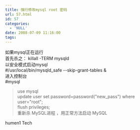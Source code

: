 ```yaml
---
title: 强行修改mysql root 密码
url: 57.html
id: 57
categories:
  - 'NULL'
date: 2008-07-09 11:16:00
tags:
---
```


如果mysql正在运行  
首先杀之： killall -TERM mysqld  
以安全模式启动mysql  
#/usr/local/bin/mysqld_safe --skip-grant-tables &  
进入控制台  
#mysql  
>use mysql  
>update user set password=password("new_pass") where user="root";  
>flush privileges;  
重新杀 MySQL进程 ，用正常方法启动 MySQL

humen1 Tech
